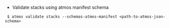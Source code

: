 - Validate stacks using atmos manifest schema

```shell
 $ atmos validate stacks --schemas-atmos-manifest <path-to-atmos-json-schema>
```
